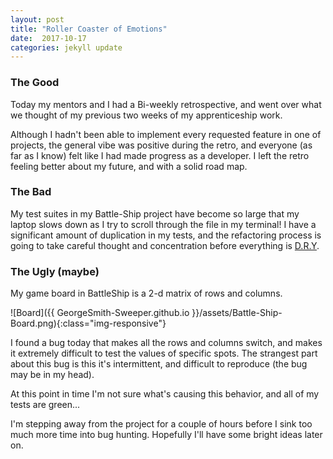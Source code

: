 ```yaml
---
layout: post
title: "Roller Coaster of Emotions"
date:  2017-10-17
categories: jekyll update
---
```


### The Good

Today my mentors and I had a Bi-weekly retrospective, and went over what we thought of my previous two weeks of my apprenticeship work.

Although I hadn't been able to implement every requested feature in one of projects, the general vibe was positive during the retro, and everyone (as far as I know) felt like I had made progress as a developer. I left the retro feeling better about my future, and with a solid road map.

### The Bad

My test suites in my Battle-Ship project have become so large that my laptop slows down as I try to scroll through the file in my terminal! I have a significant amount of duplication in my tests, and the refactoring process is going to take careful thought and concentration before everything is [D.R.Y](https://en.wikipedia.org/wiki/Don%27t_repeat_yourself).

### The Ugly (maybe)

My game board in BattleShip is a 2-d matrix of rows and columns.

![Board]({{ GeorgeSmith-Sweeper.github.io }}/assets/Battle-Ship-Board.png){:class="img-responsive"}

I found a bug today that makes all the rows and columns switch, and makes it extremely difficult to test the values of specific spots. The strangest part about this bug is this it's intermittent, and difficult to reproduce (the bug may be in my head).

At this point in time I'm not sure what's causing this behavior, and all of my tests are green...

I'm stepping away from the project for a couple of hours before I sink too much more time into bug hunting. Hopefully I'll have some bright ideas later on.





